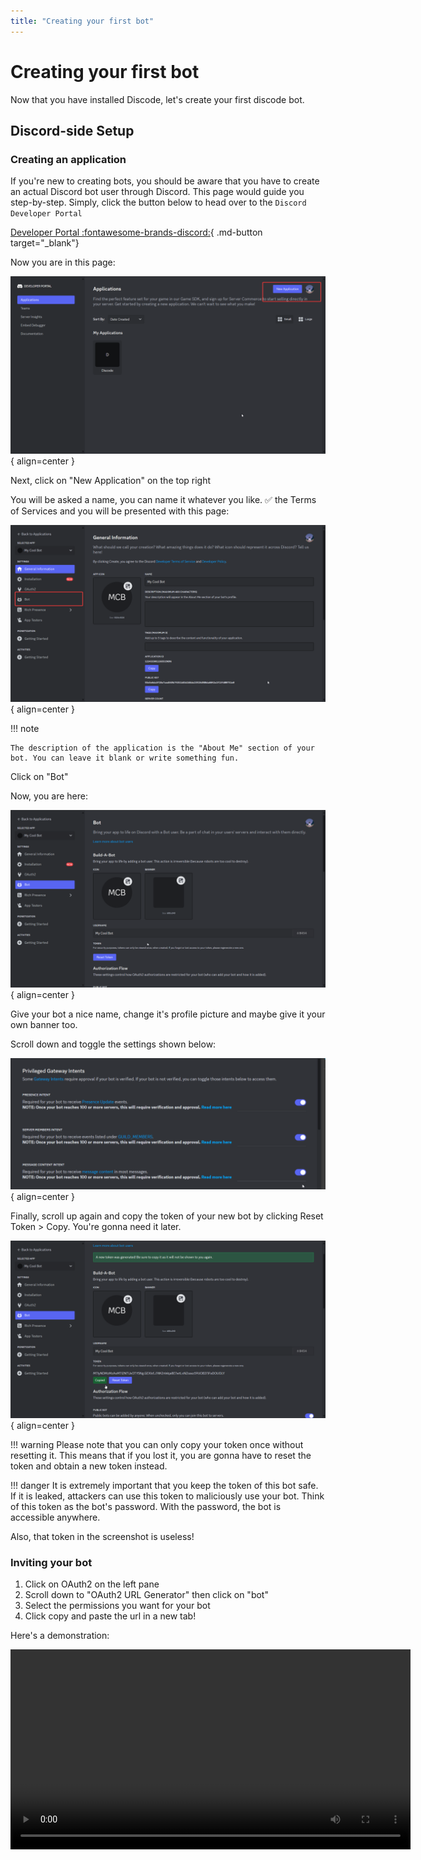 ```yaml
---
title: "Creating your first bot"
---
```


# Creating your first bot

Now that you have installed Discode, let's create your first discode bot.

## Discord-side Setup

### Creating an application


If you're new to creating bots, you should be aware that you have to create an actual Discord bot user through Discord. This page would guide you step-by-step. Simply, click the button below to head over to the `Discord Developer Portal`

[Developer Portal :fontawesome-brands-discord:](https://discord.com/developers/applications){ .md-button target="_blank"}

Now you are in this page:


![Dev portal](../images/getting-started/dev_portal.png){ align=center }

Next, click on "New Application" on the top right

You will be asked a name, you can name it whatever you like. :white_check_mark: the Terms of Services and you will be presented with this page:


![Application](../images/getting-started/app_page.png){ align=center }

!!! note

    The description of the application is the "About Me" section of your bot. You can leave it blank or write something fun.

Click on "Bot"

Now, you are here:


![Bot](../images/getting-started/bot_page.png){ align=center }

Give your bot a nice name, change it's profile picture and maybe give it your own banner too.


Scroll down and toggle the settings shown below:


![Intents](../images/getting-started/intents.png){ align=center }

Finally, scroll up again and  copy the token of your new bot by clicking Reset Token > Copy. You're gonna need it later.

![Token](../images/getting-started/token.png){ align=center }


!!! warning
    Please note that you can only copy your token once without resetting it. This means that if you lost it, you are gonna have to reset the token and obtain a new token instead.

!!! danger
    It is extremely important that you keep the token of this bot safe. If it is leaked, attackers can use this token to maliciously use your bot. Think of this token as the bot's password. With the password, the bot is accessible anywhere.


Also, that token in the screenshot is useless!

### Inviting your bot

1. Click on OAuth2 on the left pane
2. Scroll down to "OAuth2 URL Generator" then click on "bot"
3. Select the permissions you want for your bot
4. Click copy and paste the url in a new tab!

Here's a demonstration:

<video width="640"  controls>
    <source src="../../images/getting-started/oauth.webm" type="video/webm">
</video>

